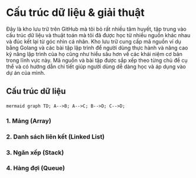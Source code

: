 # Cấu trúc dữ liệu & giải thuật
Đây là kho lưu trữ trên GitHub mà tôi bỏ rất nhiều tâm huyết, tập trung vào cấu trúc dữ liệu và thuật toán mà tôi đã được học từ nhiều nguồn khác nhau và đúc kết lại từ góc nhìn cá nhân. Kho lưu trữ cung cấp mã nguồn ví dụ bằng Golang và các bài tập lập trình để người dùng thực hành và nâng cao kỹ năng lập trình của họ cũng như hiểu sâu hơn về các khái niệm cơ bản trong lĩnh vực này. Mã nguồn và bài tập được sắp xếp theo từng chủ đề cụ thể và có hướng dẫn chi tiết giúp người dùng dễ dàng học và áp dụng vào dự án của mình.

## Cấu trúc dữ liệu
​`​`​`mermaid
graph TD;
    A-->B;
    A-->C;
    B-->D;
    C-->D;
​`​`​`

### 1. Mảng (Array)
### 2. Danh sách liên kết (Linked List)
### 3. Ngăn xếp (Stack)
### 4. Hàng đợi (Queue)
###
###
###
###
###
###
###